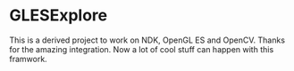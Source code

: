 GLESExplore
===================
This is a derived project to work on NDK, OpenGL ES and OpenCV. Thanks for the amazing integration. Now a lot of cool stuff can happen with this framwork.